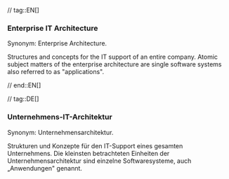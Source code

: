 // tag::EN[]
### Enterprise IT Architecture

Synonym: Enterprise Architecture.

Structures and concepts for the IT support of an entire company. Atomic subject matters of the enterprise architecture are single software systems also referred to as "applications".


// end::EN[]

// tag::DE[]
### Unternehmens-IT-Architektur

Synonym: Unternehmensarchitektur.

Strukturen und Konzepte für den IT-Support eines gesamten
Unternehmens. Die kleinsten betrachteten Einheiten der
Unternehmensarchitektur sind einzelne Softwaresysteme, auch
„Anwendungen" genannt.

